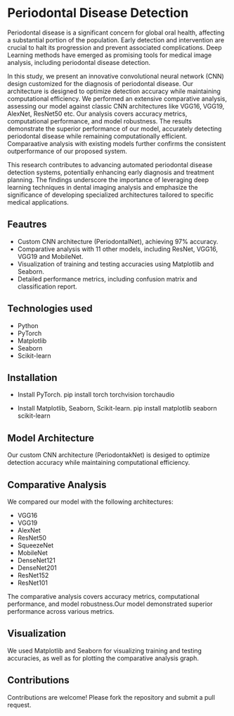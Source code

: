 # Periodontal Disease Detection
Periodontal disease is a significant concern for global oral health, affecting a substantial portion of the population. Early detection and intervention are crucial to halt its progression and prevent associated complications. Deep Learning methods have emerged as promising tools for medical image analysis, including periodontal disease detection.

In this study, we present an innovative convolutional neural network (CNN) design customized for the diagnosis of periodontal disease. Our  architecture is designed to optimize detection accuracy while maintaining computational efficiency. We performed an extensive comparative analysis, assessing our model against classic CNN architectures like VGG16, VGG19, AlexNet, ResNet50 etc. Our analysis covers accuracy metrics, computational performance, and model robustness. The results demonstrate the superior performance of our model, accurately detecting periodontal disease while remaining computationally efficient. Comparaative analysis with existing models further confirms the consistent outperformance of our proposed system.

This research contributes to advancing automated periodontal disease detection systems, potentially enhancing early diagnosis and treatment planning. The findings underscore the importance of leveraging deep learning techniques in dental imaging analysis and emphasize the significance of developing specialized architectures tailored to specific medical applications.

## Feautres
- Custom CNN architecture (PeriodontalNet), achieving 97% accuracy.
- Comparative analysis with 11 other models, including ResNet, VGG16, VGG19 and MobileNet.
- Visualization of training and testing accuracies using Matplotlib and Seaborn.
- Detailed performance metrics, including confusion matrix and classification report.

## Technologies used
- Python
- PyTorch
- Matplotlib
- Seaborn
- Scikit-learn

## Installation

- Install PyTorch.
pip install torch torchvision torchaudio

- Install Matplotlib, Seaborn, Scikit-learn.
pip install matplotlib seaborn scikit-learn

## Model Architecture
Our custom CNN architecture (PeriodontakNet) is desiged to optimize detection accuracy while maintaining computational efficiency.

## Comparative Analysis
We compared our model with the following architectures:
- VGG16
- VGG19
- AlexNet
- ResNet50
- SqueezeNet
- MobileNet
- DenseNet121
- DenseNet201
- ResNet152
- ResNet101

The comparative analysis covers accuracy metrics, computational performance, and model robustness.Our model demonstrated superior performance across various  metrics.

## Visualization
We used Matplotlib and Seaborn for visualizing training and testing accuracies, as well as for plotting the comparative analysis graph.

## Contributions
Contributions are welcome! Please fork the repository and submit a pull request.





